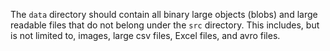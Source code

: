 The `data` directory should contain all binary large objects (blobs) and large readable files that do not belong under the `src` directory. This includes, but is not limited to, images, large csv files, Excel files, and avro files.
